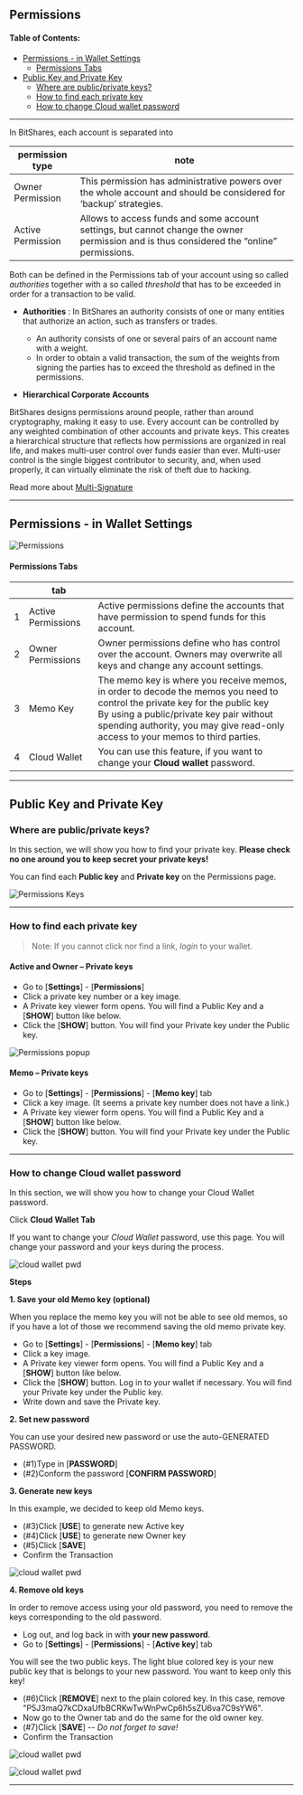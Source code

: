 ## Permissions
#### Table of Contents:

- [Permissions - in Wallet Settings](#permissions---in-wallet-settings)
  - [Permissions Tabs](#permissions-tabs)
- [Public Key and Private Key](#public-key-and-private-key)
  - [Where are public/private keys? ](#where-are-publicprivate-keys)
  - [How to find each private key](#how-to-find-each-private-key)
  - [How to change Cloud wallet password](#how-to-change-cloud-wallet-password)

***
In BitShares, each account is separated into

|   permission type       |  note            |
| ------------------- |---------- |
| Owner Permission    | This permission has administrative powers over the whole account and should be considered for ‘backup’ strategies. |                           
| Active Permission | Allows to access funds and some account settings, but cannot change the owner permission and is thus considered the “online” permissions.|     

Both can be defined in the Permissions tab of your account using so called *authorities* together with a so called *threshold* that has to be exceeded in order for a transaction to be valid.

- **Authorities** : In BitShares an authority consists of one or many entities that authorize an action, such as transfers or trades. 

  - An authority consists of one or several pairs of an account name with a weight.
  - In order to obtain a valid transaction, the sum of the weights from signing the parties has to exceed the threshold as defined in the permissions.

- **Hierarchical Corporate Accounts**

BitShares designs permissions around people, rather than around cryptography, making it easy to use. Every account can be controlled by any weighted combination of other accounts and private keys. This creates a hierarchical structure that reflects how permissions are organized in real life, and makes multi-user control over funds easier than ever. Multi-user control is the single biggest contributor to security, and, when used properly, it can virtually eliminate the risk of theft due to hacking.

Read more about [Multi-Signature](https://github.com/bitshares/dev.bitshares.works/blob/master/core/knowledge_base/multi-signature.md#multi-signature)

***

## Permissions - in Wallet Settings

![Permissions](../../../core/imgs/permissions-active2.png)

#### Permissions Tabs

| | tab |     |
|--|----------|----------|
| 1 | Active Permissions | Active permissions define the accounts that have permission to spend funds for this account. |
| 2 | Owner Permissions | Owner permissions define who has control over the account. Owners may overwrite all keys and change any account settings. |
| 3 | Memo Key | The memo key is where you receive memos, in order to decode the memos you need to control the private key for the public key <br/> By using a public/private key pair without spending authority, you may give read-only access to your memos to third parties. |
| 4 | Cloud Wallet | You can use this feature, if you want to change your **Cloud wallet** password.|

*** 
## Public Key and Private Key

### Where are public/private keys?

In this section, we will show you how to find your private key.  **Please check no one around you to keep secret your private keys!**

You can find each **Public key** and **Private key** on the Permissions page.  

![Permissions Keys](../../../core/imgs/permissions-active3.png)

***

### How to find each private key

> Note: If you cannot click nor find a link, *login* to your wallet. 

#### Active and Owner – Private keys
- Go to [**Settings**] - [**Permissions**] 
- Click a private key number or a key image. 
- A Private key viewer form opens. You will find a Public Key and a [**SHOW**] button like below.
- Click the [**SHOW**] button. You will find your Private key under the Public key. 

![Permissions popup](../../../core/imgs//permissions-active4b.png)

#### Memo – Private keys
- Go to [**Settings**] - [**Permissions**] - [**Memo key**] tab
- Click a key image. (It seems a private key number does not have a link.)
- A Private key viewer form opens. You will find a Public Key and a [**SHOW**] button like below.
- Click the [**SHOW**] button. You will find your Private key under the Public key.  

***

### How to change Cloud wallet password

In this section, we will show you how to change your Cloud Wallet password. 

Click **Cloud Wallet Tab**

If you want to change your *Cloud Wallet* password, use this page. You will change your password and your keys during the process. 

![cloud wallet pwd](../../../core/imgs/permissions-cloud2.png)

**Steps**
		
**1. Save your old Memo key (optional)**

When you replace the memo key you will not be able to see old memos, so if you have a lot of those we recommend saving the old memo private key. 

- Go to [**Settings**] - [**Permissions**] - [**Memo key**] tab
- Click a key image. 
- A Private key viewer form opens. You will find a Public Key and a [**SHOW**] button like below.
- Click the [**SHOW**] button. Log in to your wallet if necessary. You will find your Private key under the Public key.  
- Write down and save the Private key.


**2. Set new password**

You can use your desired new password or use the auto-GENERATED PASSWORD.

- (#1)Type in [**PASSWORD**]
- (#2)Conform the password [**CONFIRM PASSWORD**]

**3. Generate new keys**

In this example, we decided to keep old Memo keys.

- (#3)Click [**USE**] to generate new Active key
- (#4)Click [**USE**] to generate new Owner key
- (#5)Click [**SAVE**] 
- Confirm the Transaction 

![cloud wallet pwd ](../../../core/imgs/permissions-cloud3.png)

**4. Remove old keys**

In order to remove access using your old password, you need to remove the keys corresponding to the old password.  

- Log out, and log back in with **your new password**.
- Go to [**Settings**] - [**Permissions**] - [**Active key**] tab

You will see the two public keys. The light blue colored key is your new public key that is belongs to your new password. You want to keep only this key!

- (#6)Click [**REMOVE**] next to the plain colored key. In this case, remove "P5J3maQ7kCDxaUfbBCRKwTwWnPwCp6h5sZU6va7C9sYW6".
- Now go to the Owner tab and do the same for the old owner key.
- (#7)Click [**SAVE**] -- *Do not forget to save!* 
- Confirm the Transaction

![cloud wallet pwd ](../../../core/imgs/permissions-removekey1.png)

![cloud wallet pwd](../../../core/imgs/permissions-removekey2.png)


***


